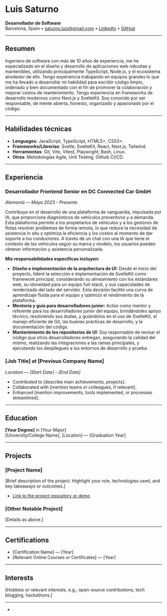 # Luis Saturno

**Desarrollador de Software**  
Barcelona, Spain •
[saturno.luis@gmail.com](mailto:saturno.luis@gmail.com) •
[LinkedIn](https://www.linkedin.com/in/saturnoluis) •
[GitHub](https://github.com/saturnoluis)

---

## Resumen

Ingeniero de software con más de 10 años de experiencia, me he especializado en
el diseño y desarrollo de aplicaciones web robustas y mantenibles, utilizando
principalmente TypeScript, Node.js, y el ecosistema alrededor de ello. Tengo
experiencia trabajando en equipos grandes lo que me ha llevado a desarrollar mi
habilidad para escribir código limpio, ordenado y bien documentado con el fin de
promover la colaboración y mejorar costos de mantenimiento. Tengo experiencia en
frameworks de desarrollo modernos como Next.js y SvelteKit. Soy conocido por ser
responsable, de mente abierta, honesto, organizado y apasionado por el código.

---

## Habilidades técnicas
- **Lenguages**: JavaScript, TypeScript, HTML5+, CSS3+.
- **Frameworks/Librerías**: Svelte, SvelteKit, React, Next.js, Tailwind.
- **Herramientas**: Git, Vite, Vitest, Playwright, Bash, Linux.
- **Otros**: Metodologías Agile, Unit Testing, Github CI/CD.

---

## Experiencia

### Desarrollador Frontend Senior en DC Connected Car GmbH
*Alemania* — *Mayo 2023 - Presente*  

Contribuyo en el desarrollo de una plataforma de vanguardia, impulsada por IA,
que proporciona diagnósticos de vehículos preventivos y a demanda. Esta
plataforma permite a los propietarios de vehículos y a los gestores de flotas
resolver problemas de forma remota, lo que reduce la necesidad de asistencia in
situ y optimiza la eficiencia y los costos al momento de dar soporte a los
conductores.  A través de un chat con una IA que tiene el contexto de los
vehículos según su marca y modelo, los usuarios pueden obtener información y
asistencia personalizada.

**Mis responsabilidades específicas incluyen:**

* **Diseño e implementación de la arquitectura de UI:** Desde el inicio del
  proyecto, lideré la selección e implementación de SvelteKit como framework
  principal, considerando su alineamiento con los estándares web, su idoneidad
  para un equipo full-stack, y sus capacidades de renderizado del lado del
  servidor. Esta decisión facilitó una curva de aprendizaje fluida para el equipo
  y optimizó el rendimiento de la plataforma.
* **Mentoría y guía para desarrolladores junior:** Actúo como mentor y referente
  para los desarrolladores junior del equipo, brindándoles apoyo técnico,
  resolviendo sus dudas, y guiándolos en el uso de SvelteKit, el manejo eficiente
  de Git, las buenas prácticas de desarrollo, y la documentación del código.
* **Mantenimiento de los repositorios de UI:** Soy responsable de revisar el
  código que otros desarrolladores entregan, asegurando la calidad del mismo,
  realizando las integraciones a las ramas principales, y ejecutando los
  despliegues a los entornos de desarrollo y prueba.

### [Job Title] at [Previous Company Name]
*Location* — *[Start Date] – [End Date]*  
- Contributed to [describe main achievements, projects].
- Collaborated with [mention teams or colleagues, if relevant].
- Enhanced [mention improvements, tools implemented, or processes streamlined].

---

## Education
**[Your Degree]** in [Your Major]  
[University/College Name], [Location] — [Graduation Year]

---

## Projects
### [Project Name]
[Brief description of the project. Highlight your role, technologies used, and key takeaways or outcomes.]
- [Link to the project repository or demo](#)

### [Other Notable Project]
[Details as above.]

---

## Certifications
- [Certification Name] — [Year]
- [Relevant Online Courses or Certificates] — [Year]

---

## Interests
[Hobbies or relevant interests, e.g., open-source contributions, tech blogging, hackathons.]

---

*
